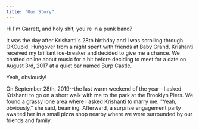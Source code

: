```yaml
---
title: "Our Story"
---
```


<div>
    <p class="bubble garrett-bubble">Hi I'm Garrett, and holy shit, you're in a punk band?</p>

It was the day after Krishanti's 28th birthday and I was scrolling through OKCupid. Hungover from a night spent with friends at Baby Grand, Krishanti received my brilliant ice-breaker and decided to give me a chance. We chatted online about music for a bit before deciding to meet for a date on August 3rd, 2017 at a quiet bar named Burp Castle.
</div>

<div>
    <p class="bubble krishi-bubble">Yeah, obviously!</p>

On September 28th, 2019--the last warm weekend of the year--I asked Krishanti to go on a short walk with me to the park at the Brooklyn Piers. We found a grassy lone area where I asked Krishanti to marry me. "Yeah, obviously," she said, beaming. Afterward, a surprise engagement party awaited her in a small pizza shop nearby where we were surrounded by our friends and family.
</div>
